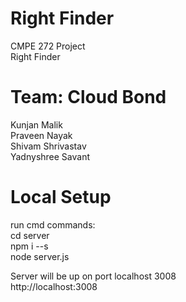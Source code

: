# Right Finder
CMPE 272 Project    
Right Finder 

# Team: Cloud Bond

Kunjan Malik  
Praveen Nayak  
Shivam Shrivastav  
Yadnyshree Savant  

# Local Setup

run cmd commands:  
cd server  
npm i --s  
node server.js  

Server will be up on port localhost 3008  
http://localhost:3008  
